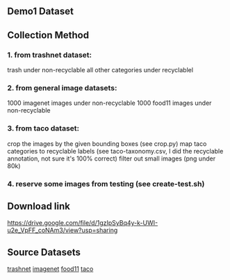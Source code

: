 Demo1 Dataset
------

## Collection Method

### 1. from trashnet dataset:
trash under non-recyclable
all other categories under recyclablel

### 2. from general image datasets:
1000 imagenet images under non-recyclable
1000 food11 images under non-recyclable

### 3. from taco dataset:
crop the images by the given bounding boxes (see crop.py)
map taco categories to recyclable labels (see taco-taxonomy.csv, I did the recyclable annotation, not sure it's 100% correct)
filter out small images (png under 80k)

### 4. reserve some images from testing (see create-test.sh)

## Download link

<https://drive.google.com/file/d/1gzIpSyBq4y-k-UWI-u2e_VpFF_coNAm3/view?usp=sharing>

## Source Datasets

[trashnet](https://github.com/vasantvohra/TrashNet)
[imagenet](https://www.kaggle.com/lijiyu/imagenet)
[food11](https://www.kaggle.com/tohidul/food11)
[taco](http://tacodataset.org)
